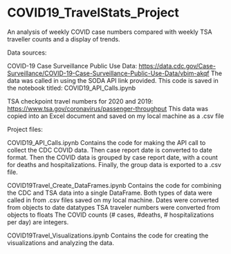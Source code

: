 # COVID19_TravelStats_Project
An analysis of weekly COVID case numbers compared with weekly TSA traveller counts and a display of trends.

Data sources:

COVID-19 Case Surveillance Public Use Data: 
    https://data.cdc.gov/Case-Surveillance/COVID-19-Case-Surveillance-Public-Use-Data/vbim-akqf
    The data was called in using the SODA API link provided.
    This code is saved in the notebook titled: COVID19_API_Calls.ipynb
    
TSA checkpoint travel numbers for 2020 and 2019:
    https://www.tsa.gov/coronavirus/passenger-throughput
    This data was copied into an Excel document and saved on my local machine as a .csv file

Project files:

COVID19_API_Calls.ipynb
    Contains the code for making the API call to collect the CDC COVID data.
    Then case report date is converted to date format.
    Then the COVID data is grouped by case report date, with a count for deaths and hospitalizations.
    Finally, the group data is exported to a .csv file.

COVID19Travel_Create_DataFrames.ipynb
    Contains the code for combining the CDC and TSA data into a single DataFrame.
    Both types of data were called in from .csv files saved on my local machine.
    Dates were converted from objects to date datatypes
    TSA traveler numbers were converted from objects to floats
    The COVID counts (# cases, #deaths, # hospitalizations per day) are integers.

COVID19Travel_Visualizations.ipynb
    Contains the code for creating the visualizations and analyzing the data.
